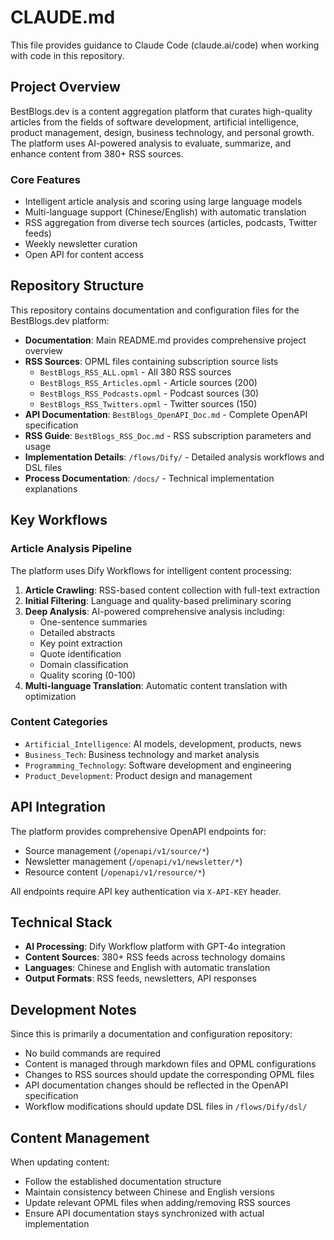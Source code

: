 # CLAUDE.md

This file provides guidance to Claude Code (claude.ai/code) when working with code in this repository.

## Project Overview

BestBlogs.dev is a content aggregation platform that curates high-quality articles from the fields of software development, artificial intelligence, product management, design, business technology, and personal growth. The platform uses AI-powered analysis to evaluate, summarize, and enhance content from 380+ RSS sources.

### Core Features
- Intelligent article analysis and scoring using large language models
- Multi-language support (Chinese/English) with automatic translation
- RSS aggregation from diverse tech sources (articles, podcasts, Twitter feeds)
- Weekly newsletter curation
- Open API for content access

## Repository Structure

This repository contains documentation and configuration files for the BestBlogs.dev platform:

- **Documentation**: Main README.md provides comprehensive project overview
- **RSS Sources**: OPML files containing subscription source lists
  - `BestBlogs_RSS_ALL.opml` - All 380 RSS sources
  - `BestBlogs_RSS_Articles.opml` - Article sources (200)
  - `BestBlogs_RSS_Podcasts.opml` - Podcast sources (30)
  - `BestBlogs_RSS_Twitters.opml` - Twitter sources (150)
- **API Documentation**: `BestBlogs_OpenAPI_Doc.md` - Complete OpenAPI specification
- **RSS Guide**: `BestBlogs_RSS_Doc.md` - RSS subscription parameters and usage
- **Implementation Details**: `/flows/Dify/` - Detailed analysis workflows and DSL files
- **Process Documentation**: `/docs/` - Technical implementation explanations

## Key Workflows

### Article Analysis Pipeline
The platform uses Dify Workflows for intelligent content processing:

1. **Article Crawling**: RSS-based content collection with full-text extraction
2. **Initial Filtering**: Language and quality-based preliminary scoring
3. **Deep Analysis**: AI-powered comprehensive analysis including:
   - One-sentence summaries
   - Detailed abstracts
   - Key point extraction
   - Quote identification
   - Domain classification
   - Quality scoring (0-100)
4. **Multi-language Translation**: Automatic content translation with optimization

### Content Categories
- `Artificial_Intelligence`: AI models, development, products, news
- `Business_Tech`: Business technology and market analysis
- `Programming_Technology`: Software development and engineering
- `Product_Development`: Product design and management

## API Integration

The platform provides comprehensive OpenAPI endpoints for:
- Source management (`/openapi/v1/source/*`)
- Newsletter management (`/openapi/v1/newsletter/*`) 
- Resource content (`/openapi/v1/resource/*`)

All endpoints require API key authentication via `X-API-KEY` header.

## Technical Stack

- **AI Processing**: Dify Workflow platform with GPT-4o integration
- **Content Sources**: 380+ RSS feeds across technology domains
- **Languages**: Chinese and English with automatic translation
- **Output Formats**: RSS feeds, newsletters, API responses

## Development Notes

Since this is primarily a documentation and configuration repository:
- No build commands are required
- Content is managed through markdown files and OPML configurations
- Changes to RSS sources should update the corresponding OPML files
- API documentation changes should be reflected in the OpenAPI specification
- Workflow modifications should update DSL files in `/flows/Dify/dsl/`

## Content Management

When updating content:
- Follow the established documentation structure
- Maintain consistency between Chinese and English versions
- Update relevant OPML files when adding/removing RSS sources
- Ensure API documentation stays synchronized with actual implementation